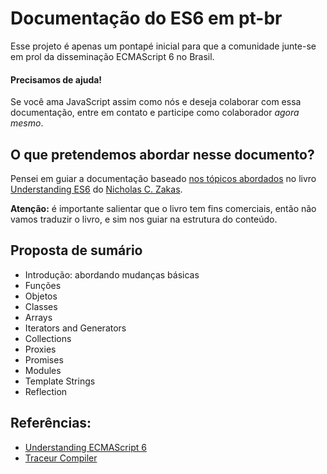 Documentação do ES6 em pt-br
============
Esse projeto é apenas um pontapé inicial para que a comunidade junte-se em prol da disseminação ECMAScript 6  no Brasil.

#### Precisamos de ajuda!
Se você ama JavaScript assim como nós e deseja colaborar com essa documentação, entre em contato e participe como colaborador *agora mesmo*.

## O que pretendemos abordar nesse documento?

Pensei em guiar a documentação baseado [nos tópicos abordados](https://github.com/nzakas/understandinges6/blob/master/manuscript/00-Introduction.md#overview) no livro [Understanding ES6](https://leanpub.com/understandinges6) do [Nicholas C. Zakas](https://twitter.com/slicknet).

**Atenção:** é importante salientar que o livro tem fins comerciais, então não vamos traduzir o livro, e sim nos guiar na estrutura do conteúdo.

## Proposta de sumário

- Introdução: abordando mudanças básicas
- Funções
- Objetos
- Classes
- Arrays
- Iterators and Generators
- Collections
- Proxies
- Promises
- Modules
- Template Strings
- Reflection


## Referências:

- [Understanding ECMAScript 6](https://leanpub.com/understandinges6)
- [Traceur Compiler](https://github.com/google/traceur-compiler)
